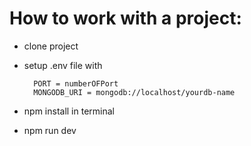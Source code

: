 # How to work with a project:

- clone project
- setup .env file with 
  	```
      PORT = numberOFPort
      MONGODB_URI = mongodb://localhost/yourdb-name
    ```
      
- npm install in terminal
- npm run dev